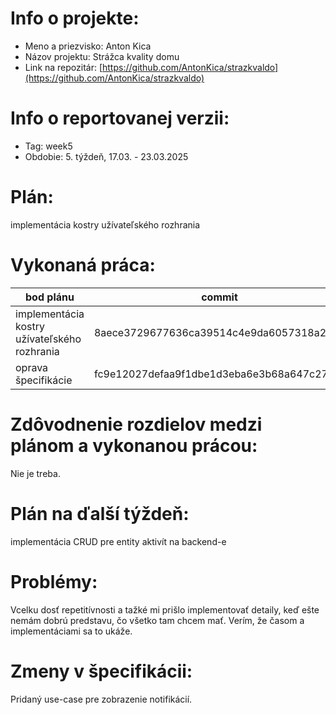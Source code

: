 # Info o projekte:
- Meno a priezvisko: Anton Kica
- Názov projektu: Strážca kvality domu
- Link na repozitár: [https://github.com/AntonKica/strazkvaldo](https://github.com/AntonKica/strazkvaldo)

# Info o reportovanej verzii:  
- Tag: week5
- Obdobie: 5. týždeň, 17.03. - 23.03.2025 

# Plán:
implementácia kostry užívateľského rozhrania

# Vykonaná práca:
| bod plánu | commit |
| --------- | ------ |
| implementácia kostry užívateľského rozhrania| 8aece3729677636ca39514c4e9da6057318a25db |
| oprava špecifikácie| fc9e12027defaa9f1dbe1d3eba6e3b68a647c271 |

# Zdôvodnenie rozdielov medzi plánom a vykonanou prácou:
Nie je treba.

# Plán na ďalší týždeň:
implementácia CRUD pre entity aktivít na backend-e

# Problémy:
Vcelku dosť repetitívnosti a tažké mi prišlo implementovať detaily, keď ešte nemám dobrú predstavu, čo všetko tam chcem mať.
Verím, že časom a implementáciami sa to ukáže.

# Zmeny v špecifikácii:
Pridaný use-case pre zobrazenie notifikácií. 